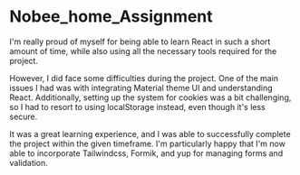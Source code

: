# Nobee_home_Assignment
I'm really proud of myself for being able to learn React in such a short amount of time, while also using all the necessary tools required for the project.

However, I did face some difficulties during the project. One of the main issues I had was with integrating Material theme UI and understanding React. Additionally, setting up the system for cookies was a bit challenging, so I had to resort to using localStorage instead, even though it's less secure.

It was a great learning experience, and I was able to successfully complete the project within the given timeframe. I'm particularly happy that I'm now able to incorporate Tailwindcss, Formik, and yup for managing forms and validation.

